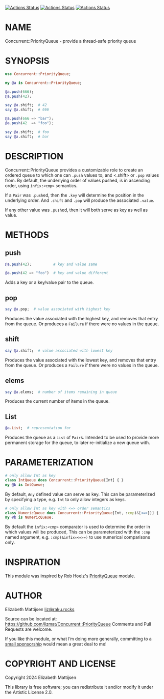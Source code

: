 [![Actions Status](https://github.com/lizmat/Concurrent-PriorityQueue/actions/workflows/linux.yml/badge.svg)](https://github.com/lizmat/Concurrent-PriorityQueue/actions) [![Actions Status](https://github.com/lizmat/Concurrent-PriorityQueue/actions/workflows/macos.yml/badge.svg)](https://github.com/lizmat/Concurrent-PriorityQueue/actions) [![Actions Status](https://github.com/lizmat/Concurrent-PriorityQueue/actions/workflows/windows.yml/badge.svg)](https://github.com/lizmat/Concurrent-PriorityQueue/actions)

NAME
====

Concurrent::PriorityQueue - provide a thread-safe priority queue

SYNOPSIS
========

```raku
use Concurrent::PriorityQueue;

my @a is Concurrent::PriorityQueue;

@a.push(666);
@a.push(42);

say @a.shift;  # 42
say @a.shift;  # 666

@a.push(666 => "bar");
@a.push(42  => "foo");

say @a.shift;  # foo
say @a.shift;  # bar
```

DESCRIPTION
===========

Concurrent::PriorityQueue provides a customizable role to create an ordered queue to which one can `.push` values to, and <.shift> or `.pop` values from. By default, the underlying order of values pushed, is in ascending order, using `infix:<cmp>` semantics.

If a `Pair` was `.push`ed, then the `.key` will determine the position in the underlying order. And `.shift` and `.pop` will produce the associated `.value`.

If any other value was `.push`ed, then it will both serve as key as well as value.

METHODS
=======

push
----

```raku
@a.push(42);          # key and value same

@a.push(42 => "foo")  # key and value different
```

Adds a key or a key/value pair to the queue.

pop
---

```raku
say @a.pop;  # value associated with highest key
```

Produces the value associated with the highest key, and removes that entry from the queue. Or produces a `Failure` if there were no values in the queue.

shift
-----

```raku
say @a.shift;  # value associated with lowest key
```

Produces the value associated with the lowest key, and removes that entry from the queue. Or produces a `Failure` if there were no values in the queue.

elems
-----

```raku
say @a.elems;  # number of items remaining in queue
```

Produces the current number of items in the queue.

List
----

```raku
@a.List;  # representation for
```

Produces the queue as a `List` of `Pair`s. Intended to be used to provide more permanent storage for the queue, to later re-initialize a new queue with.

PARAMETERIZATION
================

```raku
# only allow Int as key
class IntQueue does Concurrent::PriorityQueue[Int] { }
my @b is IntQueue;
```

By default, `Any` defined value can serve as key. This can be parameterized by specifying a type, e.g. `Int` to only allow integers as keys.

```raku
# only allow Int as key with <=> order semantics
class NumericQueue does Concurrent::PriorityQueue[Int, :cmp(&[<=>])] { }
my @b is NumericQueue;
```

By default the `infix:<cmp>` comparator is used to determine the order in which values will be produced, This can be parameterized with the `:cmp` named argument, e.g. `:cmp(&infix«<=>»)` to use numerical comparisons only.

INSPIRATION
===========

This module was inspired by Rob Hoelz's [PriorityQueue](https://github.com/hoelzro/p6-priorityqueue) module.

AUTHOR
======

Elizabeth Mattijsen <liz@raku.rocks>

Source can be located at: https://github.com/lizmat/Concurrent::PriorityQueue Comments and Pull Requests are welcome.

If you like this module, or what I’m doing more generally, committing to a [small sponsorship](https://github.com/sponsors/lizmat/) would mean a great deal to me!

COPYRIGHT AND LICENSE
=====================

Copyright 2024 Elizabeth Mattijsen

This library is free software; you can redistribute it and/or modify it under the Artistic License 2.0.

